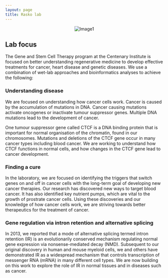 ```yaml
---
layout: page
title: Rasko lab
---
```


<p style="text-align:center;"><img align="middle" src="https://cloud.githubusercontent.com/assets/3272378/14804778/9001b9e0-0ba9-11e6-8a3f-9e1024bf9ad2.jpg" alt="Image1"></p>


## Lab focus

The Gene and Stem Cell Therapy program at the Centenary Institute is focused on better understanding regenerative medicine to develop effective treatments for cancer, heart disease and genetic diseases. We use a combination of wet-lab approaches and bioinformatics analyses to achieve the following:

### Understanding disease

We are focused on understanding how cancer cells work. Cancer is caused by the accumulation of mutations in DNA. Cancer causing mutations activate oncogenes or inactivate tumour suppressor genes. Multiple DNA mutations lead to the development of cancer.

One tumour suppressor gene called CTCF is a DNA binding protein that is important for normal organisation of the chromatin, found in our chromosomes. Mutations and deletions of the CTCF gene occur in many cancer types including blood cancer. We are working to understand how CTCF functions in normal cells, and how changes in the CTCF gene lead to cancer development.


### Finding a cure

In the laboratory, we are focused on identifying the triggers that switch genes on and off in cancer cells with the long-term goal of developing new cancer therapies. Our research has discovered new ways to target blood cancer. It has also identified key nutrient pumps, which are vital to the growth of prostrate cancer cells. Using these discoveries and our knowledge of how cancer cells work, we are striving towards better therapeutics for the treatment of cancer.

### Gene regulation via intron retention and alternative splicing

In 2013, we reported that a mode of alternative splicing termed intron retention (IR) is an evolutionarily conserved mechanism regulating normal gene expression via nonsense-mediated decay (NMD). Subsequent to our original discovery in human and mouse myeloid cells, we and others have demonstrated IR as a widespread mechanism that controls transcription of messenger RNA (mRNA) in many different cell types. We are now building on this work to explore the role of IR in normal tissues and in diseases such as cancer. 

